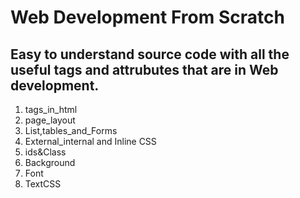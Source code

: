 # Web Development From Scratch 

## Easy to understand source code with all the useful tags and attrubutes that are in Web development. 

1. tags_in_html
2. page_layout
3. List,tables_and_Forms
4. External_internal and Inline CSS
5. ids&Class
6. Background
7. Font
8. TextCSS
